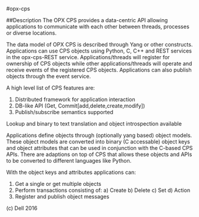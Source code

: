 #opx-cps

##Description The OPX CPS provides a data-centric API allowing applications to communicate with each other between threads, processes or diverse locations.

The data model of OPX CPS is described through Yang or other constructs.
Applications can use CPS objects using Python, C, C++ and REST services in the opx-cps-REST service.
Applications/threads will register for ownership of CPS objects while other applications/threads will operate and receive events of the registered CPS objects. Applications can also publish objects through the event service.

A high level list of CPS features are:
1) Distributed framework for application interaction
2) DB-like API (Get, Commit[add,delete,create,modify])
3) Publish/subscribe semantics supported

Lookup and binary to text translation and object introspection available

Applications define objects through (optionally yang based) object models. These object models are converted into binary (C accessable) object keys and object attributes that can be used in conjunction with the C-based CPS APIs. There are adaptions on top of CPS that allows these objects and APIs to be converted to different languages like Python.

With the object keys and attributes applications can:
1) Get a single or get multiple objects 
2) Perform transactions consisting of:
   a) Create
   b) Delete
   c) Set
   d) Action
3) Register and publish object messages

(c) Dell 2016
